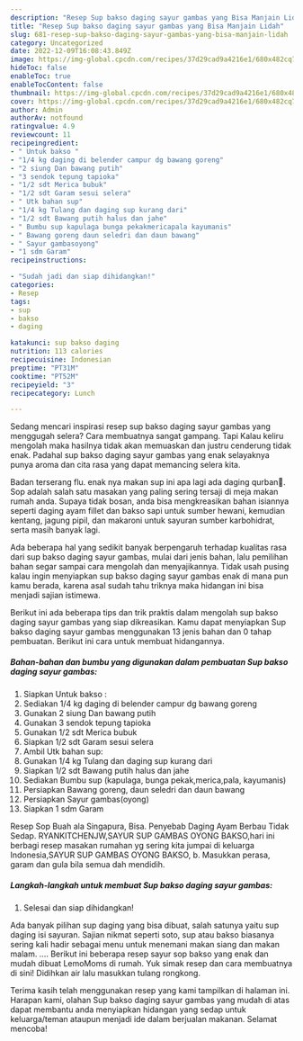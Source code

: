```yaml
---
description: "Resep Sup bakso daging sayur gambas yang Bisa Manjain Lidah"
title: "Resep Sup bakso daging sayur gambas yang Bisa Manjain Lidah"
slug: 681-resep-sup-bakso-daging-sayur-gambas-yang-bisa-manjain-lidah
category: Uncategorized
date: 2022-12-09T16:08:43.849Z
image: https://img-global.cpcdn.com/recipes/37d29cad9a4216e1/680x482cq70/sup-bakso-daging-sayur-gambas-foto-resep-utama.jpg
hideToc: false
enableToc: true
enableTocContent: false
thumbnail: https://img-global.cpcdn.com/recipes/37d29cad9a4216e1/680x482cq70/sup-bakso-daging-sayur-gambas-foto-resep-utama.jpg
cover: https://img-global.cpcdn.com/recipes/37d29cad9a4216e1/680x482cq70/sup-bakso-daging-sayur-gambas-foto-resep-utama.jpg
author: Admin
authorAv: notfound
ratingvalue: 4.9
reviewcount: 11
recipeingredient:
- " Untuk bakso "
- "1/4 kg daging di belender campur dg bawang goreng"
- "2 siung Dan bawang putih"
- "3 sendok tepung tapioka"
- "1/2 sdt Merica bubuk"
- "1/2 sdt Garam sesui selera"
- " Utk bahan sup"
- "1/4 kg Tulang dan daging sup kurang dari"
- "1/2 sdt Bawang putih halus dan jahe"
- " Bumbu sup kapulaga bunga pekakmericapala kayumanis"
- " Bawang goreng daun seledri dan daun bawang"
- " Sayur gambasoyong"
- "1 sdm Garam"
recipeinstructions:

- "Sudah jadi dan siap dihidangkan!"
categories:
- Resep
tags:
- sup
- bakso
- daging

katakunci: sup bakso daging 
nutrition: 113 calories
recipecuisine: Indonesian
preptime: "PT31M"
cooktime: "PT52M"
recipeyield: "3"
recipecategory: Lunch

---
```



Sedang mencari inspirasi resep sup bakso daging sayur gambas yang menggugah selera? Cara membuatnya sangat gampang. Tapi Kalau keliru mengolah maka hasilnya tidak akan memuaskan dan justru cenderung tidak enak. Padahal sup bakso daging sayur gambas yang enak selayaknya punya aroma dan cita rasa yang dapat memancing selera kita.


Badan terserang flu. enak nya makan sup ini apa lagi ada daging qurban🤗. Sop adalah salah satu masakan yang paling sering tersaji di meja makan rumah anda. Supaya tidak bosan, anda bisa mengkreasikan bahan isiannya seperti daging ayam fillet dan bakso sapi untuk sumber hewani, kemudian kentang, jagung pipil, dan makaroni untuk sayuran sumber karbohidrat, serta masih banyak lagi.

Ada beberapa hal yang sedikit banyak berpengaruh terhadap kualitas rasa dari sup bakso daging sayur gambas, mulai dari jenis bahan, lalu pemilihan bahan segar sampai cara mengolah dan menyajikannya. Tidak usah pusing kalau ingin menyiapkan sup bakso daging sayur gambas enak di mana pun kamu berada, karena asal sudah tahu triknya maka hidangan ini bisa menjadi sajian istimewa.


Berikut ini ada beberapa tips dan trik praktis dalam mengolah sup bakso daging sayur gambas yang siap dikreasikan. Kamu dapat menyiapkan Sup bakso daging sayur gambas menggunakan 13 jenis bahan dan 0 tahap pembuatan. Berikut ini cara untuk membuat hidangannya.

<!--inarticleads1-->

##### Bahan-bahan dan bumbu yang digunakan dalam pembuatan Sup bakso daging sayur gambas:

1. Siapkan  Untuk bakso :
1. Sediakan 1/4 kg daging di belender campur dg bawang goreng
1. Gunakan 2 siung Dan bawang putih
1. Gunakan 3 sendok tepung tapioka
1. Gunakan 1/2 sdt Merica bubuk
1. Siapkan 1/2 sdt Garam sesui selera
1. Ambil  Utk bahan sup:
1. Gunakan 1/4 kg Tulang dan daging sup kurang dari
1. Siapkan 1/2 sdt Bawang putih halus dan jahe
1. Sediakan  Bumbu sup (kapulaga, bunga pekak,merica,pala, kayumanis)
1. Persiapkan  Bawang goreng, daun seledri dan daun bawang
1. Persiapkan  Sayur gambas(oyong)
1. Siapkan 1 sdm Garam


Resep Sop Buah ala Singapura, Bisa. Penyebab Daging Ayam Berbau Tidak Sedap. RYANKITCHENJW,SAYUR SUP GAMBAS OYONG BAKSO,hari ini berbagi resep masakan rumahan yg sering kita jumpai di keluarga Indonesia,SAYUR SUP GAMBAS OYONG BAKSO, b. Masukkan perasa, garam dan gula bila semua dah mendidih. 

<!--inarticleads2-->

##### Langkah-langkah untuk membuat Sup bakso daging sayur gambas:


1. Selesai dan siap dihidangkan!

Ada banyak pilihan sup daging yang bisa dibuat, salah satunya yaitu sup daging isi sayuran. Sajian nikmat seperti soto, sup atau bakso biasanya sering kali hadir sebagai menu untuk menemani makan siang dan makan malam. …. Berikut ini beberapa resep sayur sop bakso yang enak dan mudah dibuat LemoMoms di rumah. Yuk simak resep dan cara membuatnya di sini! Didihkan air lalu masukkan tulang rongkong. 

Terima kasih telah menggunakan resep yang kami tampilkan di halaman ini. Harapan kami, olahan Sup bakso daging sayur gambas yang mudah di atas dapat membantu anda menyiapkan hidangan yang sedap untuk keluarga/teman ataupun menjadi ide dalam berjualan makanan. Selamat mencoba!
